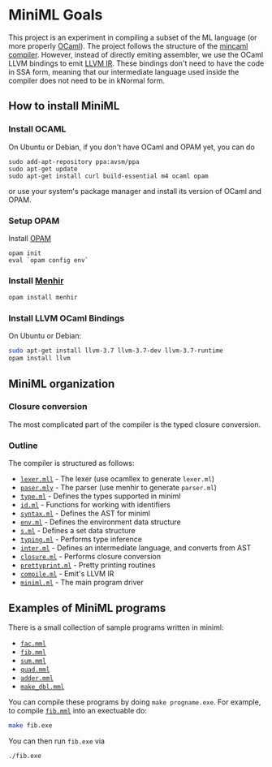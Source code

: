 # MiniML Goals

This project is an experiment in compiling a subset of the ML language
(or more properly [OCaml](https://ocaml.org)).  The project follows the structure of the
[mincaml compiler](https://esumii.github.io/min-caml/).  However, instead of
directly emiting assembler, we use the OCaml LLVM bindings to emit
[LLVM IR](https://llvm.org).
These bindings don't need to have the code in SSA form, meaning
that our intermediate language used inside the compiler does not need
to be in kNormal form.

## How to install MiniML
### Install OCAML

On Ubuntu or Debian, if you don't have OCaml and OPAM yet, you can do

```
sudo add-apt-repository ppa:avsm/ppa
sudo apt-get update
sudo apt-get install curl build-essential m4 ocaml opam
```

or use your system's package manager and install its version of OCaml and OPAM.

### Setup OPAM

Install [OPAM](https://opam.ocaml.org)
```
opam init
eval `opam config env`
```

### Install [Menhir](https://opam.ocaml.org/packages/menhir/)

```bash
opam install menhir
```

### Install LLVM OCaml Bindings
On Ubuntu or Debian:

```bash
sudo apt-get install llvm-3.7 llvm-3.7-dev llvm-3.7-runtime
opam install llvm
```

## MiniML organization
### Closure conversion

The most complicated part of the compiler is the typed closure conversion.

### Outline

The compiler is structured as follows:

* [`lexer.mll`](lexer.mll) - The lexer (use ocamllex to generate `lexer.ml`)
* [`paser.mly`](paser.mly) - The parser (use menhir to generate `parser.ml`)
* [`type.ml`](type.ml)   - Defines the types supported in miniml
* [`id.ml`](id.ml)     - Functions for working with identifiers
* [`syntax.ml`](syntax.ml) - Defines the AST for miniml
* [`env.ml`](env.ml)    - Defines the environment data structure
* [`s.ml`](s.ml)      - Defines a set data structure
* [`typing.ml`](typing.ml) - Performs type inference
* [`inter.ml`](inter.ml)  - Defines an intermediate language, and converts from AST
* [`closure.ml`](closure.ml) - Performs closure conversion
* [`prettyprint.ml`](prettyprint.ml) - Pretty printing routines
* [`compile.ml`](compile.ml) - Emit's LLVM IR
* [`miniml.ml`](miniml.ml) - The main program driver

## Examples of MiniML programs

There is a small collection of sample programs written in miniml:

 * [`fac.mml`](fac.mml)
 * [`fib.mml`](fib.mml)
 * [`sum.mml`](sum.mml)
 * [`quad.mml`](quad.mml)
 * [`adder.mml`](adder.mml)
 * [`make_dbl.mml`](make_dbl.mml)

You can compile these programs by doing `make progname.exe`. For
example, to compile [`fib.mml`](fib.mml) into an exectuable do:

```bash
make fib.exe
```

You can then run `fib.exe` via
```bash
./fib.exe
```
